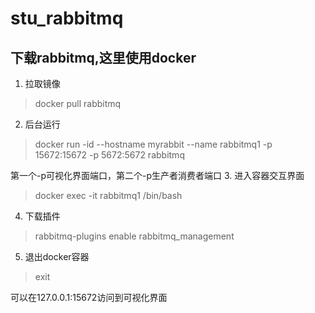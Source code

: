 # stu_rabbitmq


## 下载rabbitmq,这里使用docker
    
1. 拉取镜像
> docker pull rabbitmq
2. 后台运行
> docker run -id --hostname myrabbit --name rabbitmq1 -p 15672:15672 -p 5672:5672 rabbitmq

第一个-p可视化界面端口，第二个-p生产者消费者端口
3. 进入容器交互界面
> docker exec -it rabbitmq1 /bin/bash
4. 下载插件
> rabbitmq-plugins enable rabbitmq_management
5. 退出docker容器
> exit


可以在127.0.0.1:15672访问到可视化界面



